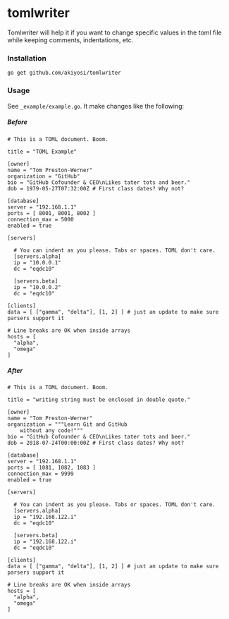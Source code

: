 # tomlwriter

Tomlwriter will help it if you want to change specific values in the toml file while keeping comments, indentations, etc. 

### Installation

```
go get github.com/akiyosi/tomlwriter
```

### Usage
See `_example/example.go`. It make changes like the following:

##### Before

```
# This is a TOML document. Boom.

title = "TOML Example"

[owner]
name = "Tom Preston-Werner"
organization = "GitHub"
bio = "GitHub Cofounder & CEO\nLikes tater tots and beer."
dob = 1979-05-27T07:32:00Z # First class dates? Why not?

[database]
server = "192.168.1.1"
ports = [ 8001, 8001, 8002 ]
connection_max = 5000
enabled = true

[servers]

  # You can indent as you please. Tabs or spaces. TOML don't care.
  [servers.alpha]
  ip = "10.0.0.1"
  dc = "eqdc10"

  [servers.beta]
  ip = "10.0.0.2"
  dc = "eqdc10"

[clients]
data = [ ["gamma", "delta"], [1, 2] ] # just an update to make sure parsers support it

# Line breaks are OK when inside arrays
hosts = [
  "alpha",
  "omega"
]
```


##### After
```
# This is a TOML document. Boom.

title = "writing string must be enclosed in double quote."

[owner]
name = "Tom Preston-Werner"
organization = """Learn Git and GitHub
    without any code!"""
bio = "GitHub Cofounder & CEO\nLikes tater tots and beer."
dob = 2018-07-24T00:00:00Z # First class dates? Why not?

[database]
server = "192.168.1.1"
ports = [ 1081, 1082, 1083 ]
connection_max = 9999
enabled = true

[servers]

  # You can indent as you please. Tabs or spaces. TOML don't care.
  [servers.alpha]
  ip = "192.168.122.i"
  dc = "eqdc10"

  [servers.beta]
  ip = "192.168.122.i"
  dc = "eqdc10"

[clients]
data = [ ["gamma", "delta"], [1, 2] ] # just an update to make sure parsers support it

# Line breaks are OK when inside arrays
hosts = [
  "alpha",
  "omega"
]
```
